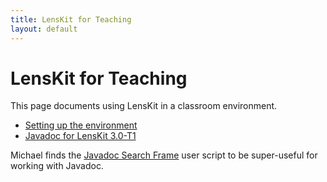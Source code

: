 ```yaml
---
title: LensKit for Teaching
layout: default
---
```


# LensKit for Teaching

This page documents using LensKit in a classroom environment.

- [Setting up the environment](setup.html)
- [Javadoc for LensKit 3.0-T1](apidocs/)

Michael finds the [Javadoc Search Frame](https://greasyfork.org/en/scripts/3758-javadoc-search-frame) user script to be super-useful for working with Javadoc.
